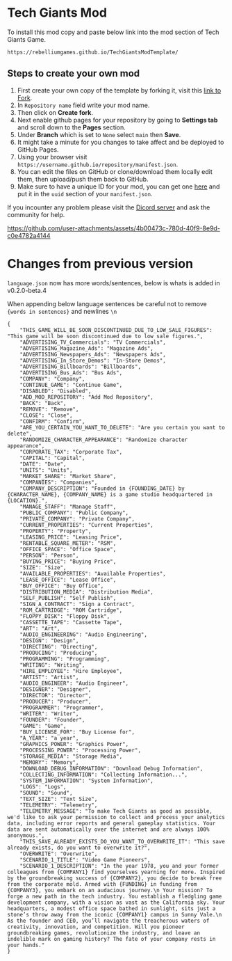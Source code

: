 # Tech Giants Mod

To install this mod copy and paste below link into the mod section of Tech Giants Game. 
```
https://rebelliumgames.github.io/TechGiantsModTemplate/
``` 

## Steps to create your own mod

1. First create your own copy of the template by forking it, visit this [link to Fork](https://github.com/RebelliumGames/TechGiantsModTemplate/fork).
2. In `Repository name` field write your mod name.
3. Then click on **Create fork**.
4. Next enable github pages for your repository by going to **Settings tab** and scroll down to the **Pages** section.
5. Under **Branch** which is set to `None` select `main` then **Save**.
6. It might take a minute for you changes to take affect and be deployed to GitHub Pages.
7. Using your browser visit `https://username.github.io/repository/manifest.json`.
8. You can edit the files on GitHub or clone/download them locally edit them, then upload/push them back to GitHub.
9. Make sure to have a unique ID for your mod, you can get one [here](https://rebelliumgames.github.io/TechGiantsMod/) and put it in the `uuid` section of your `manifest.json`.

If you incounter any problem please visit the [Dicord server](https://discord.gg/hexEVAxBJr) and ask the community for help.


https://github.com/user-attachments/assets/4b00473c-780d-40f9-8e9d-c0e4782a4144

# Changes from previous version

`language.json` now has more words/sentences, below is whats is added in v0.2.0-beta.4

When appending below language sentences be careful not to remove `{words in sentences}` and newlines `\n`

```
{
    "THIS_GAME_WILL_BE_SOON_DISCONTINUED_DUE_TO_LOW_SALE_FIGURES": "This game will be soon discontinued due to low sale figures.",
    "ADVERTISING_TV_Commercials": "TV Commercials",
    "ADVERTISING_Magazine_Ads": "Magazine Ads",
    "ADVERTISING_Newspapers_Ads": "Newspapers Ads",
    "ADVERTISING_In_Store_Demos": "In-Store Demos",
    "ADVERTISING_Billboards": "Billboards",
    "ADVERTISING_Bus_Ads": "Bus Ads",
    "COMPANY": "Company",
    "CONTINUE_GAME": "Continue Game",
    "DISABLED": "Disabled",
    "ADD_MOD_REPOSITORY": "Add Mod Repository",
    "BACK": "Back",
    "REMOVE": "Remove",
    "CLOSE": "Close",
    "CONFIRM": "Confirm",
    "ARE_YOU_CERTAIN_YOU_WANT_TO_DELETE": "Are you certain you want to delete",
    "RANDOMIZE_CHARACTER_APPEARANCE": "Randomize character appearance",
    "CORPORATE_TAX": "Corporate Tax",
    "CAPITAL": "Capital",
    "DATE": "Date",
    "UNITS": "Units",
    "MARKET_SHARE": "Market Share",
    "COMPANIES": "Companies",
    "COMPANY_DESCRIPTION": "Founded in {FOUNDING_DATE} by {CHARACTER_NAME}, {COMPANY_NAME} is a game studio headquartered in {LOCATION}.",
    "MANAGE_STAFF": "Manage Staff",
    "PUBLIC_COMPANY": "Public Company",
    "PRIVATE_COMPANY": "Private Company",
    "CURRENT_PROPERTIES": "Current Properties",
    "PROPERTY": "Property",
    "LEASING_PRICE": "Leasing Price",
    "RENTABLE_SQUARE_METER": "RSM",
    "OFFICE_SPACE": "Office Space",
    "PERSON": "Person",
    "BUYING_PRICE": "Buying Price",
    "SIZE": "Size",
    "AVAILABLE_PROPERTIES": "Available Properties",
    "LEASE_OFFICE": "Lease Office",
    "BUY_OFFICE": "Buy Office",
    "DISTRIBUTION_MEDIA": "Distribution Media",
    "SELF_PUBLISH": "Self Publish",
    "SIGN_A_CONTRACT": "Sign a Contract",
    "ROM_CARTRIDGE": "ROM Cartridge",
    "FLOPPY_DISK": "Floppy Disk",
    "CASSETTE_TAPE": "Cassette Tape",
    "ART": "Art",
    "AUDIO_ENGINEERING": "Audio Engineering",
    "DESIGN": "Design",
    "DIRECTING": "Directing",
    "PRODUCING": "Producing",
    "PROGRAMMING": "Programming",
    "WRITING": "Writing",
    "HIRE_EMPLOYEE": "Hire Employee",
    "ARTIST": "Artist",
    "AUDIO_ENGINEER": "Audio Engineer",
    "DESIGNER": "Designer",
    "DIRECTOR": "Director",
    "PRODUCER": "Producer",
    "PROGRAMMER": "Programmer",
    "WRITER": "Writer",
    "FOUNDER": "Founder",
    "GAME": "Game",
    "BUY_LICENSE_FOR": "Buy License for",
    "A_YEAR": "a year",
    "GRAPHICS_POWER": "Graphics Power",
    "PROCESSING_POWER": "Processing Power",
    "STORAGE_MEDIA": "Storage Media",
    "MEMORY": "Memory",
    "DOWNLOAD_DEBUG_INFORMATION": "Download Debug Information",
    "COLLECTING_INFORMATION": "Collecting Information...",
    "SYSTEM_INFORMATION": "System Information",
    "LOGS": "Logs",
    "SOUND": "Sound",
    "TEXT_SIZE": "Text Size",
    "TELEMETRY": "Telemetry",
    "TELEMETRY_MESSAGE": "To make Tech Giants as good as possible, we'd like to ask your permission to collect and process your analytics data, including error reports and general gameplay statistics. Your data are sent automatically over the internet and are always 100% anonymous.",
    "THIS_SAVE_ALREADY_EXISTS_DO_YOU_WANT_TO_OVERWRITE_IT": "This save already exists, do you want to overwrite it?",
    "OVERWRITE": "Overwrite",
    "SCENARIO_1_TITLE": "Video Game Pioneers",
    "SCENARIO_1_DESCRIPTION": "In the year 1978, you and your former colleagues from {COMPANY1} find yourselves yearning for more. Inspired by the groundbreaking success of {COMPANY2}, you decide to break free from the corporate mold. Armed with {FUNDING} in funding from {COMPANY3}, you embark on an audacious journey.\n Your mission? To forge a new path in the tech industry. You establish a fledgling game development company, with a vision as vast as the California sky. Your headquarters, a modest office space bathed in sunlight, sits just a stone’s throw away from the iconic {COMPANY1} campus in Sunny Vale.\n As the founder and CEO, you’ll navigate the treacherous waters of creativity, innovation, and competition. Will you pioneer groundbreaking games, revolutionize the industry, and leave an indelible mark on gaming history? The fate of your company rests in your hands."
}
```